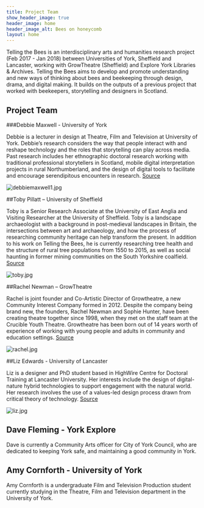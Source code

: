```yaml
---
title: Project Team
show_header_image: true
header_image: home
header_image_alt: Bees on honeycomb
layout: home
---
```


Telling the Bees is an interdisciplinary arts and humanities research project (Feb 2017 - Jan 2018) between Universities of York, Sheffield and Lancaster, working with GrowTheatre (Sheffield) and Explore York Libraries & Archives. Telling the Bees aims to develop and promote understanding and new ways of thinking about bees and beekeeping through design, drama, and digital making. It builds on the outputs of a previous project that worked with beekeepers, storytelling and designers in Scotland.

## Project Team

###Debbie Maxwell - University of York

Debbie is a lecturer in design at Theatre, Film and Television at University of York. Debbie’s research considers the way that people interact with and reshape technology and the roles that storytelling can play across media. Past research includes her ethnographic doctoral research working with traditional professional storytellers in Scotland, mobile digital interpretation projects in rural Northumberland, and the design of digital tools to facilitate and encourage serendipitous encounters in research. [Source](http://www.bees.eca.ed.ac.uk/)

![debbiemaxwell1.jpg](/uploads/debbiemaxwell1.jpg)

##Toby Pillatt – University of Sheffield

Toby is a Senior Research Associate at the University of East Anglia and Visiting Researcher at the University of Sheffield. Toby is a landscape archaeologist with a background in post-medieval landscapes in Britain, the intersections between art and archaeology, and how the process of researching community heritage can help transform the present. In addition to his work on Telling the Bees, he is currently researching tree health and the structure of rural tree populations from 1550 to 2015, as well as social haunting in former mining communities on the South Yorkshire coalfield. [Source ](http://www.bees.eca.ed.ac.uk/)

![toby.jpg](/uploads/toby.jpg)

##Rachel Newman – GrowTheatre

Rachel is joint founder and Co-Artistic Director of Growtheatre, a new Community Interest Company formed in 2012. Despite the company being brand new, the founders, Rachel Newman and Sophie Hunter, have been creating theatre together since 1998, when they met on the staff team at the Crucible Youth Theatre. Growtheatre has been born out of 14 years worth of experience of working with young people and adults in community and education settings. [Source](http://www.linkedin.com/in/rachel-newman-30530037/)

![rachel.jpg](/uploads/rachel.jpg)

##Liz Edwards - University of Lancaster

Liz is a designer and PhD student based in HighWire Centre for Doctoral Training at Lancaster University. Her interests include the design of digital-nature hybrid technologies to support engagement with the natural world. Her research involves the use of a values-led design process drawn from critical theory of technology. [Source](http://www.bees.eca.ed.ac.uk/)

![liz.jpg](/uploads/liz.jpg)

## Dave Fleming - York Explore

Dave is currently a Community Arts officer for City of York Council, who are dedicated to keeping York safe, and maintaining a good community in York.

## Amy Cornforth - University of York
Amy Cornforth is a undergraduate Film and Television Production student currently studying in the Theatre, Film and Television department in the University of York.
